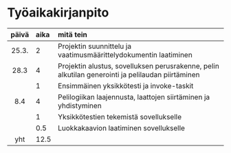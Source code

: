 # Työaikakirjanpito

| päivä | aika | mitä tein                                                                                         |
| :---: | :--- | :------------------------------------------------------------------------------------------------ |
| 25.3. | 2    | Projektin suunnittelu ja vaatimusmäärittelydokumentin laatiminen                                  |
| 28.3  | 4    | Projektin alustus, sovelluksen perusrakenne, pelin alkutilan generointi ja pelilaudan piirtäminen |
|       | 1    | Ensimmäinen yksikkötesti ja invoke-taskit                                                         |
|  8.4  | 4    | Pelilogiikan laajennusta, laattojen siirtäminen ja yhdistyminen                                   |
|       | 1    | Yksikkötestien tekemistä sovellukselle                                                            |
|       | 0.5  | Luokkakaavion laatiminen sovellukselle                                                            |
|  yht  | 12.5 |                                                                                                   |
